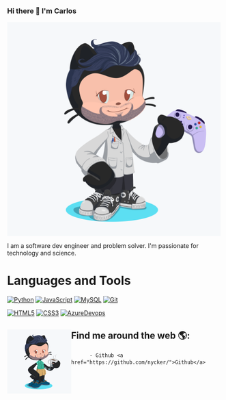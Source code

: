 ### Hi there 👋 I'm Carlos
<img src="https://raw.githubusercontent.com/nycker/nycker/master/octo-nycker.png" align="center" width=500 >

I am a software dev engineer and problem solver. I'm passionate for technology and science. 

# Languages and Tools
[![Python](https://img.shields.io/badge/-Python-black?style=flat&logo=python&link=https://github.com/hritik5102)](https://github.com/nycker) 
[![JavaScript](https://img.shields.io/badge/-JavaScript-black?style=flat&logo=javascript&link=https://github.com/nycker)](https://github.com/nycker) 
[![MySQL](https://img.shields.io/badge/-MySQL-black?style=flat&logo=mysql&link=https://github.com/nycker)](https://github.com/nycker)
[![Git](https://img.shields.io/badge/-Git-black?style=flat&logo=git&link=https://github.com/nycker)](https://github.com/nycker) 

[![HTML5](https://img.shields.io/badge/-HTML5-E34F26?style=flat&logo=html5&logoColor=white&link=https://github.com/nycker)](https://github.com/nycker) 
[![CSS3](https://img.shields.io/badge/-CSS3-1572B6?style=flat&logo=css3&link=https://github.com/nycker)](https://github.com/nycker) 
[![AzureDevops](https://img.shields.io/badge/-AzureDevops-0175C2?style=flat&logo=azureDevops&link=https://github.com/nycker)](https://github.com/nycker) 

## Find me around the web 🌎: <img src="https://raw.githubusercontent.com/nycker/nycker/master/octo-nycker-coffee.png" align="left" width=150>
          - Github <a href="https://github.com/nycker/">Github</a>

<!--
**nycker/nycker** is a ✨ _special_ ✨ repository because its `README.md` (this file) appears on your GitHub profile.

Here are some ideas to get you started:

- 🔭 I’m currently working on ...
- 🌱 I’m currently learning ...
- 👯 I’m looking to collaborate on ...
- 🤔 I’m looking for help with ...
- 💬 Ask me about ...
- 📫 How to reach me: ...
- 😄 Pronouns: ...
- ⚡ Fun fact: ...
-->
